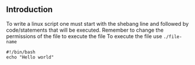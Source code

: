 ## Introduction
To write a linux script one must start with the shebang line and followed by code/statements that will be executed. 
Remember to change the permissions of the file to execute the file
To execute the file use ``./file-name``
```
#!/bin/bash
echo "Hello world"
```
